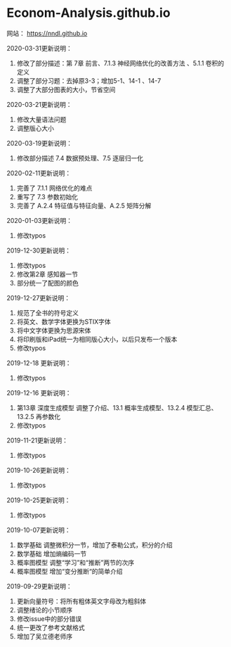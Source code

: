 # Econom-Analysis.github.io
网站： https://nndl.github.io

2020-03-31更新说明：

1. 修改了部分描述：第 7章  前言、7.1.3 神经网络优化的改善方法 、5.1.1 卷积的定义
2. 调整了部分习题：去掉原3-3；增加5-1、14-1 、14-7
3. 调整了大部分图表的大小，节省空间

2020-03-21更新说明：

1. 修改大量语法问题
2. 调整版心大小

2020-03-19更新说明：

1. 修改部分描述 7.4  数据预处理、7.5 逐层归一化

2020-02-11更新说明：

1. 完善了 7.1.1 网络优化的难点
2. 重写了 7.3 参数初始化
3. 完善了 A.2.4  特征值与特征向量、A.2.5 矩阵分解

2020-01-03更新说明：

1. 修改typos

2019-12-30更新说明：

1. 修改typos
2. 修改第2章 感知器一节
3. 部分统一了配图的颜色

2019-12-27更新说明：

1. 规范了全书的符号定义
2. 将英文、数学字体更换为STIX字体
3. 将中文字体更换为思源宋体
4. 将印刷版和iPad统一为相同版心大小，以后只发布一个版本
5. 修改typos

2019-12-18 更新说明：

1. 修改typos

2019-12-16 更新说明：

1. 第13章 深度生成模型 调整了介绍、13.1 概率生成模型、13.2.4 模型汇总、13.2.5 再参数化
2. 修改typos

2019-11-21更新说明：

1. 修改typos

2019-10-26更新说明：

1. 修改typos

2019-10-25更新说明：

1. 修改typos

2019-10-07更新说明：

1. 数学基础 调整微积分一节，增加了泰勒公式，积分的介绍
2. 数学基础 增加熵编码一节
3. 概率图模型 调整“学习”和“推断”两节的次序
4. 概率图模型 增加“变分推断“的简单介绍

2019-09-29更新说明：

1. 更新向量符号：将所有粗体英文字母改为粗斜体
2. 调整绪论的小节顺序
3. 修改issue中的部分错误
4. 统一更改了参考文献格式
5. 增加了吴立德老师序
